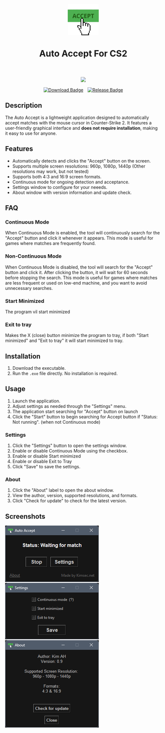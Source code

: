 <p align="center" width="10%">
    <a href="https://github.com/kimsec/AutoAccept-CS2/releases/latest/download/AutoAccept.exe"><img width="20%" src="Screenshots/logo.png"></a>
</p>

# <p align="center">Auto Accept For CS2</p>

<br><p align="center" width="100%">
<a href="https://www.buymeacoffee.com/kimsec"><img src="https://img.buymeacoffee.com/button-api/?text=Buy me a coffee&emoji=&slug=kimsec&button_colour=FFDD00&font_colour=000000&font_family=Bree&outline_colour=000000&coffee_colour=ffffff" /></a></p>

<p align="center">
  <a href="https://github.com/kimsec/AutoAccept-CS2/releases/latest/download/AutoAccept.exe">
    <img src="https://img.shields.io/badge/Download-AutoAccept.exe-blue" alt="Download Badge" style="margin-right: 10px;"></a>
    <a href="https://github.com/Kimsec/AutoAccept-CS2/releases">
    <img src="https://img.shields.io/github/v/release/kimsec/AutoAccept-CS2" alt="Release Badge" style="margin-right: 0px;"></a>
</p>



## Description

The Auto Accept is a lightweight application designed to automatically accept matches with the mouse cursor in Counter-Strike 2. It features a user-friendly graphical interface and __does not require installation__, making it easy to use for anyone.

## Features
- Automatically detects and clicks the "Accept" button on the screen.
- Supports multiple screen resolutions: 960p, 1080p, 1440p (Other resolutions may work, but not tested)
- Supports both 4:3 and 16:9 screen formats.
- Continuous mode for ongoing detection and acceptance.
- Settings window to configure for your neeeds.
- About window with version information and update check.


## FAQ
### Continuous Mode

When Continuous Mode is enabled, the tool will continuously search for the "Accept" button and click it whenever it appears. This mode is useful for games where matches are frequently found.

### Non-Continuous Mode

When Continuous Mode is disabled, the tool will search for the "Accept" button and click it. After clicking the button, it will wait for 60 seconds before stopping the search. This mode is useful for games where matches are less frequent or used on low-end machine, and you want to avoid unnecessary searches.

### Start Minimized

The program vil start minimized

### Exit to tray

Makes the X (close) button minimize the program to tray, if both "Start minimized" and "Exit to tray" it will start minimized to tray. 

## Installation
1. Download the executable.
2. Run the `.exe` file directly. No installation is required.

## Usage
1. Launch the application.
2. Adjust settings as needed through the "Settings" menu.
3. The application start searching for "Accept" button on launch
4. Click the "Start" button to begin searching for Accept button if "Status: Not running". (when not Continuous mode)

### Settings

1. Click the "Settings" button to open the settings window.
2. Enable or disable Continuous Mode using the checkbox.
3. Enable or disable Start minimized
4. Enable or disable Exit to Tray
5. Click "Save" to save the settings.

### About

1. Click the "About" label to open the about window.
2. View the author, version, supported resolutions, and formats.
3. Click "Check for update" to check for the latest version.

## Screenshots
![Main Window](Screenshots/main_window.png)
![Settings Window](Screenshots/settings_window.png)
![About Window](Screenshots/about_window.png)
